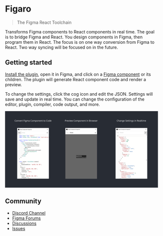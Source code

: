 # Figaro

> The Figma React Toolchain

Transforms Figma components to React components in real time. The goal is to bridge Figma and React. You design components in Figma, then program them in React. The focus is on one way conversion from Figma to React. Two way syncing will be focused on in the future.

## Getting started

[Install the plugin](https://www.figma.com/community/plugin/821138713091291738), open it in Figma, and click on a [Figma component](https://help.figma.com/hc/en-us/articles/360038662654-Guide-to-Components-in-Figma) or its children. The plugin will generate React component code and render a preview.

To change the settings, click the cog icon and edit the JSON. Settings will save and update in real time. You can change the configuration of the editor, plugin, compiler, code output, and more.

[![Preview of plugin](./builder/banner.png)](https://www.figma.com/community/plugin/821138713091291738/React-Component-Inspector)

## Community

- [Discord Channel](https://discord.com/invite/TzhDRyj)
- [Figma Forums](https://forum.figma.com/t/react-component-generator/14236)
- [Discussions](https://github.com/kat-tax/figma/discussions)
- [Issues](https://github.com/kat-tax/figma/issues)